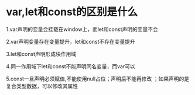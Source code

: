 # var,let和const的区别是什么

1.var声明的变量会挂载在window上，而let和const声明的变量不会

2.var声明变量存在变量提升，let和const不存在变量提升

3.let和const声明形成块作用域

4.同一作用域下let和const不能声明同名变量，而var可以

5.const一旦声明必须赋值,不能使用null占位；声明后不能再修改 ；如果声明的是复合类型数据，可以修改其属性